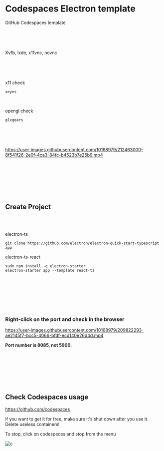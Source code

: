 # Codespaces Electron template

GitHub Codespaces template

<br><br><br>

Xvfb, lxde, x11vnc, novnc

<br><br><br>

x11 check
```
xeyes
```

<br>

opengl check
```
glxgears
```


<br><br><br>




https://user-images.githubusercontent.com/10168979/212463000-8f541f26-2e0f-4ca3-84fc-b4523b7e25b9.mp4




<br><br><br><br><br><br>


## Create Project

<br><br>

electron-ts
```
git clone https://github.com/electron/electron-quick-start-typescript app
```

electron-ts-react
```
sudo npm install -g electron-starter
electron-starter app --template react-ts
```






<br><br><br><br><br><br>


### Right-click on the port and check in the browser

https://user-images.githubusercontent.com/10168979/209822293-ae2145f7-bcc5-4066-bfdf-ecd140e26d4d.mp4

**Port number is 8085, not 5900.**

<br><br><br><br><br><br>

## Check Codespaces usage

https://github.com/codespaces  

If you want to get it for free, make sure it's shut down after you use it.  
Delete useless containers!

To stop, click on codespeces and stop from the menu

![c](https://user-images.githubusercontent.com/10168979/209823266-8ae47f4e-f86e-44a7-a013-dd480fa6c3ad.png)

<br><br><br><br><br><br>
<br><br><br><br><br><br>


